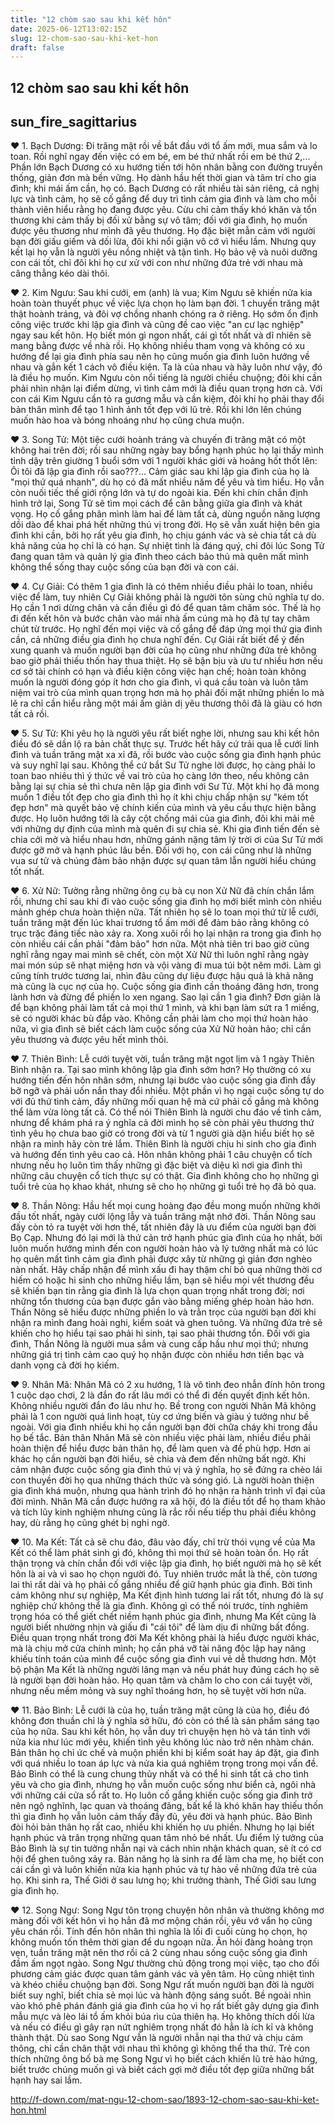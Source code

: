 ```yaml
---
title: "12 chòm sao sau khi kết hôn"
date: 2025-06-12T13:02:15Z
slug: 12-chom-sao-sau-khi-ket-hon
draft: false
---
```


## 12 chòm sao sau khi kết hôn

## sun_fire_sagittarius

♥ 1. Bạch Dương: Đi trăng mật rồi về bắt đầu với tổ ấm mới, mua sắm và lo toan. Rồi nghĩ ngay đến việc có em bé, em bé thứ nhất rồi em bé thứ 2,... Phần lớn Bạch Dương có xu hướng tiến tới hôn nhân bằng con đường truyền thống, giản đơn mà bền vững. Họ dành hầu hết thời gian và tâm trí cho gia đình; khi mái ấm cần, họ có. Bạch Dương có rất nhiều tài sản riêng, cả nghị lực và tình cảm, họ sẽ cố gắng để duy trì tình cảm gia đình và làm cho mỗi thành viên hiểu rằng họ đang được yêu. Cừu chỉ cảm thấy khó khăn và tổn thương khi cảm thấy bị đối xử bằng sự vô tâm; đối với gia đình, họ muốn được yêu thương như mình đã yêu thương. Họ đặc biệt mẫn cảm với người bạn đời giấu giếm và dối lừa, đôi khi nổi giận vô cớ vì hiểu lầm. Nhưng quy kết lại họ vẫn là người yêu nồng nhiệt và tận tình. Họ bảo vệ và nuôi dưỡng con cái tốt, chỉ đôi khi họ cư xử với con như những đứa trẻ với nhau mà căng thẳng kéo dài thôi.

♥ 2. Kim Ngưu: Sau khi cưới, em (anh) là vua; Kim Ngưu sẽ khiến nửa kia hoàn toàn thuyết phục về việc lựa chọn họ làm bạn đời. 1 chuyến trăng mật thật hoành tráng, và đôi vợ chồng nhanh chóng ra ở riêng. Họ sớm ổn định công việc trước khi lập gia đình và cũng đề cao việc "an cư lạc nghiệp" ngay sau kết hôn. Họ biết món gì ngon nhất, cái gì tốt nhất và dĩ nhiên sẽ mang bằng được về nhà rồi. Họ không nhiều tham vọng và không có xu hướng để lại gia đình phía sau nên họ cũng muốn gia đình luôn hướng về nhau và gắn kết 1 cách vô điều kiện. Ta là của nhau và hãy luôn như vậy, đó là điều họ muốn. Kim Ngưu còn nổi tiếng là người chiều chuộng; đôi khi cần phải nhìn nhận lại điểm dừng, vì tình cảm mới là điều quan trọng hơn cả. Với con cái Kim Ngưu cần tỏ ra gương mẫu và cần kiệm, đôi khi họ phải thay đổi bản thân mình để tạo 1 hình ảnh tốt đẹp với lũ trẻ. Rồi khi lớn lên chúng muốn hào hoa và bóng nhoáng như họ cũng chưa muộn.

♥ 3. Song Tử: Một tiệc cưới hoành tráng và chuyến đi trăng mật có một không hai trên đời; rồi sau những ngày bay bổng hạnh phúc họ lại thấy mình tỉnh dậy trên giường 1 buổi sớm với 1 người khác giới và hoảng hốt thốt lên: Ôi tôi đã lập gia đình rồi sao???... Cảm giác sau khi lập gia đình của họ là "mọi thứ quá nhanh", dù họ có đã mất nhiều năm để yêu và tìm hiểu. Họ vẫn còn nuối tiếc thế giới rộng lớn và tự do ngoài kia. Đến khi chín chắn định hình trở lại, Song Tử sẽ tìm mọi cách để cân bằng giữa gia đình và khát vọng. Họ cố gắng phân mình làm hai để làm tất cả, dùng nguồn năng lượng dồi dào để khai phá hết những thú vị trong đời. Họ sẽ vẫn xuất hiện bên gia đình khi cần, bởi họ rất yêu gia đình, họ chịu gánh vác và sẻ chia tất cả dù khả năng của họ chỉ là có hạn. Sự nhiệt tình là đáng quý, chỉ đôi lúc Song Tử đang quan tâm và quản lý gia đình theo cách bảo thủ mà quên mất mình không thể sống thay cuộc sống của bạn đời và con cái.

♥ 4. Cự Giải: Có thêm 1 gia đình là có thêm nhiều điều phải lo toan, nhiều việc để làm, tuy nhiên Cự Giải không phải là người tôn sùng chủ nghĩa tự do. Họ cần 1 nơi dừng chân và cần điều gì đó để quan tâm chăm sóc. Thế là họ đi đến kết hôn và bước chân vào mái nhà ấm cúng mà họ đã tự tay chăm chút từ trước. Họ nghĩ đến mọi việc và cố gắng để đáp ứng mọi thứ gia đình cần, cả những điều gia đình họ chưa nghĩ đến. Cự Giải rất biết để ý đến xung quanh và muốn người bạn đời của họ cũng như những đứa trẻ không bao giờ phải thiếu thốn hay thua thiệt. Họ sẽ bận bịu và ưu tư nhiều hơn nếu cơ sở tài chính có hạn và điều kiện công việc hạn chế; hoàn toàn không muốn là người đóng góp ít hơn cho gia đình, vì quá cầu toàn và luôn tâm niệm vai trò của mình quan trọng hơn mà họ phải đối mặt những phiền lo mà lẽ ra chỉ cần hiểu rằng một mái ấm giản dị yêu thương thôi đã là giàu có hơn tất cả rồi.

♥ 5. Sư Tử: Khi yêu họ là người yêu rất biết nghe lời, nhưng sau khi kết hôn điều đó sẽ dần lộ ra bản chất thực sự. Trước hết hãy cứ trải qua lễ cưới linh đình và tuần trăng mật xa xỉ đã, rồi bước vào cuộc sống gia đình hạnh phúc và suy nghĩ lại sau. Không thể cứ bắt Sư Tử nghe lời được, họ càng phải lo toan bao nhiêu thì ý thức về vai trò của họ càng lớn theo, nếu không cân bằng lại sự chia sẻ thì chưa nên lập gia đình với Sư Tử. Một khi họ đã mong muốn 1 điều tốt đẹp cho gia đình thì họ ít khi chịu chấp nhận sự "kém tốt đẹp hơn" mà quyết bảo vệ chính kiến của mình và yêu cầu thực hiện bằng được. Họ luôn hướng tới là cây cột chống mái của gia đình, đôi khi mải mê với những dự định của mình mà quên đi sự chia sẻ. Khi gia đình tiến đến sẻ chia cởi mở và hiểu nhau hơn, những gánh nặng tâm lý trời ơi của Sư Tử mới được gỡ mở và hạnh phúc lâu bền. Đối với họ, con cái cũng như là những vua sư tử và chúng đảm bảo nhận được sự quan tâm lẫn người hiểu chúng tốt nhất.

♥ 6. Xử Nữ: Tưởng rằng những ông cụ bà cụ non Xử Nữ đã chín chắn lắm rồi, nhưng chỉ sau khi đi vào cuộc sống gia đình họ mới biết mình còn nhiều mảnh ghép chưa hoàn thiện nữa. Tất nhiên họ sẽ lo toan mọi thứ từ lễ cưới, tuần trăng mật đến lúc khai trương tổ ấm mới để đảm bảo rằng không có trục trặc đáng tiếc nào xảy ra. Xong xuôi rồi họ lại nhận ra trong gia đình họ còn nhiều cái cần phải "đảm bảo" hơn nữa. Một nhà tiên tri bao giờ cũng nghĩ rằng ngay mai mình sẽ chết, còn một Xử Nữ thì luôn nghĩ rằng ngày mai món súp sẽ nhạt miệng hơn và vội vàng đi mua túi bột nêm mới. Làm gì cũng tính trước tương lai, nhìn đâu cũng dự liệu được hậu quả là khả năng mà cũng là cục nợ của họ. Cuộc sống gia đình cần thoáng đãng hơn, trong lành hơn và đừng để phiền lo xen ngang. Sao lại cần 1 gia đình? Đơn giản là để bạn không phải làm tất cả mọi thứ 1 mình, và khi bạn làm sứt ra 1 miếng, sẽ có người khác bù đắp vào. Không cần phải làm cho mọi thứ hoàn hảo nữa, vì gia đình sẽ biết cách làm cuộc sống của Xử Nữ hoàn hảo; chỉ cần yêu thương và được yêu hết mình thôi.

♥ 7. Thiên Bình: Lễ cưới tuyệt vời, tuần trăng mật ngọt lịm và 1 ngày Thiên Bình nhận ra. Tại sao mình không lập gia đình sớm hơn? Họ thường có xu hướng tiến đến hôn nhân sớm, nhưng lại bước vào cuộc sống gia đình đầy bỡ ngỡ và phải uốn nắn thay đổi nhiều. Một phần vì họ ngại cuộc sống tự do với đủ thứ tình cảm, đầy những mối quan hệ mà cứ phải cố gắng mà không thể làm vừa lòng tất cả. Có thể nói Thiên Bình là người chu đáo về tình cảm, nhưng để khám phá ra ý nghĩa cả đời mình họ sẽ còn phải yêu thương thứ tình yêu họ chưa bao giờ có trong đời và từ 1 người già dặn hiểu biết họ sẽ nhận ra mình hãy còn trẻ lắm. Thiên Bình là người chịu hi sinh cho gia đình và hướng đến tình yêu cao cả. Hôn nhân không phải 1 câu chuyện cổ tích nhưng nếu họ luôn tìm thấy những gì đặc biệt và diệu kì nơi gia đình thì những câu chuyện cổ tích thực sự có thật. Gia đình không cho họ những gì tuổi trẻ của họ khao khát, nhưng sẽ cho họ những gì tuổi trẻ họ đã bỏ qua.

♥ 8. Thần Nông: Hầu hết mọi cung hoàng đạo đều mong muốn những khởi đầu tốt nhất, ngày cưới lộng lẫy và tuần trăng mật nhớ đời. Thần Nông sau đấy còn tỏ ra tuyệt vời hơn thế, tất nhiên đây là ưu điểm của người bạn đời Bọ Cạp. Nhưng đó lại mới là thứ cản trở hạnh phúc gia đình của họ nhất, bởi luôn muốn hướng mình đến con người hoàn hảo và lý tưởng nhất mà có lúc họ quên mất tình cảm gia đình phải được xây từ những gì giản đơn nghèo nàn nhất. Hãy chấp nhận để mình xấu đi hay thậm chí bỏ qua những thời cơ hiếm có hoặc hi sinh cho những hiểu lầm, bạn sẽ hiểu mọi vết thương đều sẽ khiến bạn tin rằng gia đình là lựa chọn quan trọng nhất trong đời; nơi những tổn thương của bạn được gắn vào bằng miếng ghép hoàn hảo hơn. Thần Nông sẽ hiểu được những phiền lo và trằn trọc của người bạn đời khi nhận ra mình đang hoài nghi, kiểm soát và ghen tuông. Và những đứa trẻ sẽ khiến cho họ hiểu tại sao phải hi sinh, tại sao phải thương tổn. Đối với gia đình, Thần Nông là người mua sắm và cung cấp hầu như mọi thứ; nhưng những giá trị tình cảm cao quý họ nhận được còn nhiều hơn tiền bạc và danh vọng cả đời họ kiếm.

♥ 9. Nhân Mã: Nhân Mã có 2 xu hướng, 1 là vô tình đeo nhẫn đính hôn trong 1 cuộc dạo chơi, 2 là đắn đo rất lâu mới có thể đi đến quyết định kết hôn. Không nhiều người đắn đo lâu như họ. Bề trong con người Nhân Mã không phải là 1 con người quá linh hoạt, tùy cơ ứng biến và giàu ý tưởng như bề ngoài. Với gia đình nhiều khi họ cần người bạn đời chữa cháy khi trong đầu họ bế tắc. Bản thân Nhân Mã sẽ còn nhiều việc phải làm, nhiều điều phải hoàn thiện để hiểu được bản thân họ, để làm quen và để phù hợp. Hơn ai khác họ cần người bạn đời hiểu, sẻ chia và đem đến những bất ngờ. Khi cảm nhận được cuộc sống gia đình thú vị và ý nghĩa, họ sẽ đứng ra chèo lái con thuyền đời họ qua những thách thức và sóng gió. Là người hoàn thiện gia đình khá muộn, nhưng qua hành trình đó họ nhận ra hành trình vĩ đại của đời mình. Nhân Mã cần được hướng ra xã hội, đó là điều tốt để họ tham khảo và tích lũy kinh nghiệm nhưng cũng là rắc rối nếu tiếp thu phải điều không hay, dù rằng họ cũng ghét bị nghi ngờ.

♥ 10. Ma Kết: Tất cả sẽ chu đáo, đâu vào đấy, chỉ trừ thói vụng về của Ma Kết có thể làm phát sinh gì đó, không thì mọi thứ sẽ hoàn toàn ổn. Họ rất thận trọng và chín chắn đối với việc lập gia đình, họ biết người mà họ sẽ kết hôn là ai và vì sao họ chọn người đó. Tuy nhiên trước mắt là thế, còn tương lai thì rất dài và họ phải cố gắng nhiều để giữ hạnh phúc gia đình. Bởi tình cảm không như sự nghiệp, Ma Kết định hình tương lai rất tốt, nhưng đó là sự nghiệp chứ không thể là gia đình. Không gì có thể nói trước, tính nghiêm trọng hóa có thể giết chết niềm hạnh phúc gia đình, nhưng Ma Kết cũng là người biết nhường nhịn và giấu đi "cái tôi" để làm dịu đi những bất đồng. Điều quan trọng nhất trong đời Ma Kết không phải là hiểu được người khác, mà là chịu mở cửa chính mình; họ cần phá vỡ tài năng độc lập hay năng khiếu tính toán của mình để cuộc sống gia đình vui vẻ dễ thương hơn. Một bộ phận Ma Kết là những người lãng mạn và nếu phát huy đúng cách họ sẽ là người bạn đời hoàn hảo. Họ quan tâm và chăm lo cho con cái tuyệt vời, nhưng nếu mềm mỏng và suy nghĩ thoáng hơn, họ sẽ tuyệt vời hơn nữa.

♥ 11. Bảo Bình: Lễ cưới là của họ, tuần trăng mật cũng là của họ, điều đó không đơn thuần chỉ là ý nghĩa sở hữu, đó còn có thể là sản phẩm sáng tạo của họ nữa. Sau khi kết hôn, họ vẫn duy trì chuyện hẹn hò và tán tỉnh với nửa kia như lúc mới yêu, khiến tình yêu không lúc nào trở nên nhàm chán. Bản thân họ chỉ ức chế và muộn phiền khi bị kiểm soát hay áp đặt, gia đình với quá nhiều lo toan áp lực và nửa kia quá nghiêm trọng trong mọi vấn đề. Bảo Bình có thể là cung chung thủy nhất và có thể hi sinh tất cả cho tình yêu và cho gia đình, nhưng họ vẫn muốn cuộc sống như biển cả, ngôi nhà với những cái cửa sổ rất to. Họ luôn cố gắng khiến cuộc sống gia đình trở nên ngộ nghĩnh, lạc quan và thoáng đãng, bất kể là khó khăn hay thiếu thốn thì gia đình họ vẫn luôn cảm thấy đầy đủ, yêu đời và hạnh phúc. Bảo Bình đòi hỏi bản thân họ rất cao, nhiều khi khiến họ ưu phiền. Nhưng họ lại biết hạnh phúc và trân trọng những quan tâm nhỏ bé nhất. Ưu điểm lý tưởng của Bảo Bình là sự tin tưởng nhẫn nại và cách nhìn nhận khách quan, sẽ ít có cơ hội để ghen tuông xảy ra. Bản năng họ là sinh ra để làm cha mẹ, họ biết con cái cần gì và luôn khiến nửa kia hạnh phúc và tự hào về những đứa trẻ của họ. Khi sinh ra, Thế Giới ở sau lưng họ; khi trưởng thành, Thế Giới sau lưng gia đình họ.

♥ 12. Song Ngư: Song Ngư tôn trọng chuyện hôn nhân và thường không mơ màng đối với kết hôn vì họ hẳn đã mơ mộng chán rồi, yêu vớ vẩn họ cũng yêu chán rồi. Tính đến hôn nhân thì nghĩa là lối đi cuối cùng họ chọn, họ không muốn tốn thêm thời gian để du ngoạn nữa. Ăn hỏi đàng hoàng trọn vẹn, tuần trăng mật nên thơ rồi cả 2 cùng nhau sống cuộc sống gia đình đầm ấm ngọt ngào. Song Ngư thường chủ động trong mọi việc, tạo cho đối phương cảm giác được quan tâm gánh vác và yên tâm. Họ cũng nhiệt tình và khéo chiều chuộng bạn đời. Song Ngư rất muốn người bạn đời là người biết suy nghĩ, biết chia sẻ mọi lúc và hành động sáng suốt. Bề ngoài nhìn vào khó phê phán đánh giá gia đình của họ vì họ rất biết gây dựng gia đình mẫu mực và lèo lái tổ ấm khỏi búa rìu của thiên hạ. Họ không thích dối lừa và nếu có điều gì gây rạn nứt nghiêm trọng nhất đó hẳn là ích kỉ và không thành thật. Dù sao Song Ngư vẫn là người nhẫn nại tha thứ và chịu cảm thông, chỉ cần chân thật với nhau thì không gì không thể tha thứ. Trẻ con thích những ông bố bà mẹ Song Ngư vì họ biết cách khiến lũ trẻ hào hứng, biết trước chúng muốn gì và biết cách gợi mở điều tốt đẹp giữa những bất hạnh hay sai lầm.

http://f-down.com/mat-ngu-12-chom-sao/1893-12-chom-sao-sau-khi-ket-hon.html